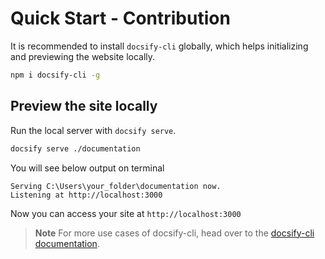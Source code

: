 # Quick Start - Contribution

It is recommended to install `docsify-cli` globally, which helps initializing and previewing the website locally.

``` bash
npm i docsify-cli -g
```

## Preview the site locally

Run the local server with `docsify serve`.

```bash
docsify serve ./documentation
```

You will see below output on terminal

```text
Serving C:\Users\your_folder\documentation now.
Listening at http://localhost:3000
```

Now you can access your site at `http://localhost:3000`

> **Note**
> For more use cases of docsify-cli, head over to the [docsify-cli documentation](https://docsify.js.org/).
>
